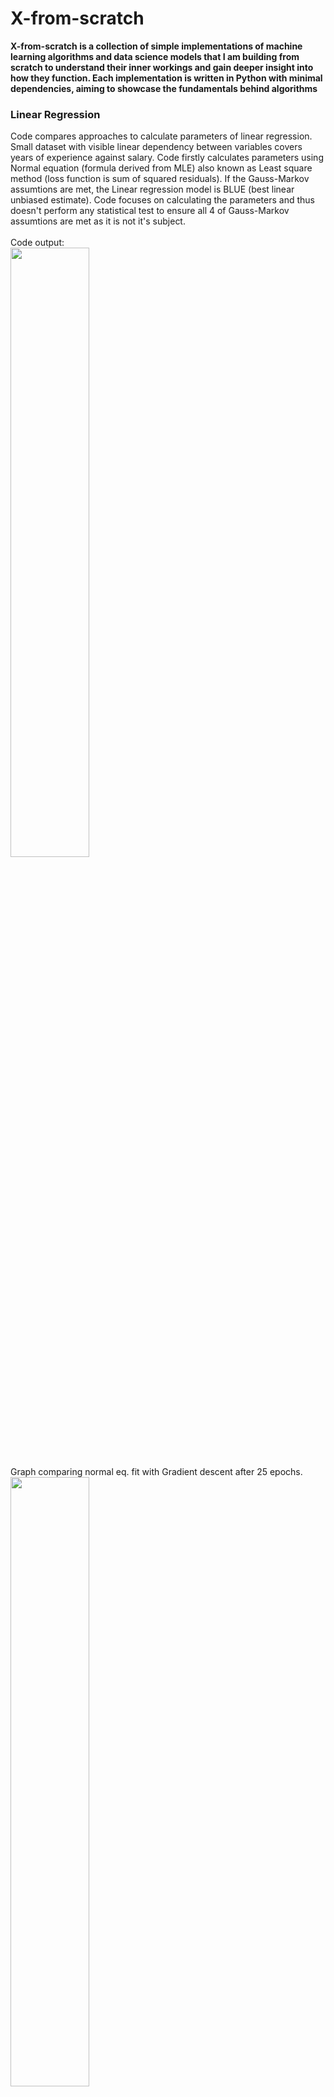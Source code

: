 # X-from-scratch
<b>X-from-scratch is a collection of simple implementations of machine learning algorithms and data science models that I am building from scratch to understand their inner workings and gain deeper insight into how they function. Each implementation is written in Python with minimal dependencies, aiming to showcase the fundamentals behind algorithms</b>

<h3>Linear Regression</h3>
Code compares approaches to calculate parameters of linear regression. Small dataset with visible linear dependency between variables covers years of experience against salary. Code firstly calculates parameters using Normal equation (formula derived from MLE) also known as Least square method (loss function is sum of squared residuals). If the Gauss-Markov assumtions are met, the Linear regression model is BLUE (best linear unbiased estimate). Code focuses on calculating the parameters and thus doesn't perform any statistical test to ensure all 4 of Gauss-Markov assumtions are met as it is not it's subject.
<br>
<br>
Code output:<br>
<img src="https://github.com/user-attachments/assets/a0660b1b-77e3-4bc7-8efa-41605a3e5f6f" width="50%">
<br>
Graph comparing normal eq. fit with Gradient descent after 25 epochs.
<br>
<img src="https://github.com/user-attachments/assets/8708890f-c2f3-4c4e-b6c4-c312bf379289" width="50%">
<br>
Graph comparing Gradient descent results after more epochs.

Code also outputs loss graph over epochs.
Lastly for comparison:<br>
**Residuals Normal eq.: 938128551.67<br>
Residuals GD (250 epochs): 2219381293.13<br>
Residuals GD (5000 epochs): 938128554.02**





